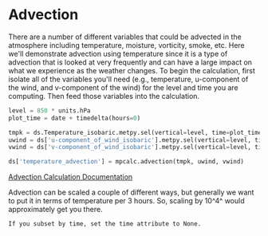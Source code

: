 # Advection

There are a number of different variables that could be advected in
the atmosphere including temperature, moisture, vorticity, smoke, etc.
Here we'll demonstrate advection using temperature since it is a type
of advection that is looked at very frequently and can have a large impact
on what we experience as the weather changes. To begin the calculation,
first isolate all of the variables you'll need
(e.g., temperature, u-component of the wind, and v-component of the
wind) for the level and time you are computing. Then feed those
variables into the calculation.

```python
level = 850 * units.hPa
plot_time = date + timedelta(hours=0)

tmpk = ds.Temperature_isobaric.metpy.sel(vertical=level, time=plot_time)
uwind = ds['u-component_of_wind_isobaric'].metpy.sel(vertical=level, time=plot_time)
vwind = ds['v-component_of_wind_isobaric'].metpy.sel(vertical=level, time=plot_time)

ds['temperature_advection'] = mpcalc.advection(tmpk, uwind, vwind)
```

[Advection Calculation Documentation](https://unidata.github.io/MetPy/latest/api/generated/metpy.calc.advection.html)

Advection can be scaled a couple of different ways, but generally we
want to put it in terms of temperature per 3 hours. So, scaling by 10^4^
would approximately get you there.

```{note}
If you subset by time, set the time attribute to None.
```